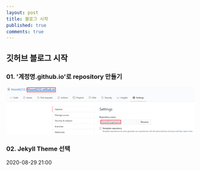 ```yaml
---
layout: post
title: 블로그 시작
published: true
comments: true
---
```

## 깃허브 블로그 시작

### 01. '계정명.github.io'로 repository 만들기

![캡처01](/post_image/20200829/01.png)

### 02. Jekyll Theme 선택

2020-08-29 21:00
